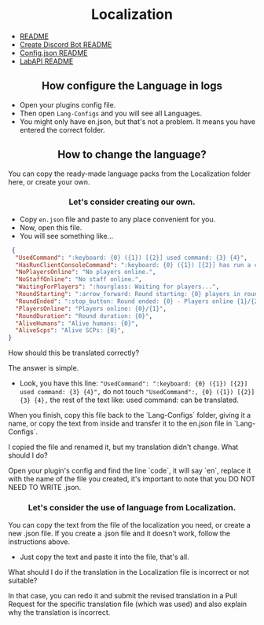 <h1 align="center">Localization</h1>

- [README](https://github.com/Yti890/DiscordIntegration/blob/master/README.md)
- [Create Discord Bot README](./README.CDB.md)
- [Config.json README](./README.CJF.md)
- [LabAPI README](./README.LabAPI.md)

<h2 align="center">How configure the Language in logs</h2>

- Open your plugins config file.
- Then open `Lang-Configs` and you will see all Languages.
- You might only have en.json, but that's not a problem. It means you have entered the correct folder.

<h2 align="center">How to change the language?</h2>
<p>You can copy the ready-made language packs from the Localization folder here, or create your own.</p>

<h3 align="center">Let's consider creating our own.</h3>

- Copy `en.json` file and paste to any place convenient for you.
- Now, open this file.
- You will see something like...

```json
 {
  "UsedCommand": ":keyboard: {0} ({1}) [{2}] used command: {3} {4}",
  "HasRunClientConsoleCommand": ":keyboard: {0} ({1}) [{2}] has run a client-console command: {3} {4}",
  "NoPlayersOnline": "No players online.",
  "NoStaffOnline": "No staff online.",
  "WaitingForPlayers": ":hourglass: Waiting for players...",
  "RoundStarting": ":arrow_forward: Round starting: {0} players in round.",
  "RoundEnded": ":stop_button: Round ended: {0} - Players online {1}/{2}.",
  "PlayersOnline": "Players online: {0}/{1}",
  "RoundDuration": "Round duration: {0}",
  "AliveHumans": "Alive humans: {0}",
  "AliveScps": "Alive SCPs: {0}",
}
```

<p>How should this be translated correctly?</p>
<p>The answer is simple.</p>

- Look, you have this line: `"UsedCommand": ":keyboard: {0} ({1}) [{2}] used command: {3} {4}",` do not touch `"UsedCommand":, {0} ({1}) [{2}] {3} {4},` the rest of the text like: used command: can be translated.

<p>When you finish, copy this file back to the `Lang-Configs` folder, giving it a name, or copy the text from inside and transfer it to the en.json file in `Lang-Configs`.</p>

<p>I copied the file and renamed it, but my translation didn't change. What should I do?</p>
<p>Open your plugin's config and find the line `code`, it will say `en`, replace it with the name of the file you created, it's important to note that you DO NOT NEED TO WRITE .json.</p>

<h3 align="center">Let's consider the use of language from Localization.</h3>

<p>You can copy the text from the file of the localization you need, or create a new .json file. If you create a .json file and it doesn’t work, follow the instructions above.</p>

- Just copy the text and paste it into the file, that's all.

<p>What should I do if the translation in the Localization file is incorrect or not suitable?</p>
<p>In that case, you can redo it and submit the revised translation in a Pull Request for the specific translation file (which was used) and also explain why the translation is incorrect.</p>
